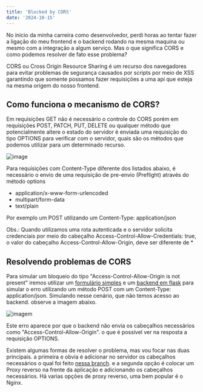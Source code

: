 ```yaml
---
title: 'Blocked by CORS'
date: '2024-10-15'
---
```

No inicio da minha carreira como desenvolvedor, perdi horas ao tentar fazer a ligação do meu frontend e o backend rodando na mesma maquina ou mesmo com a integração a algum serviço. Mas o que significa CORS e como podemos resolver de fato esse problema?

CORS ou Cross Origin Resource Sharing é um recurso dos navegadores para evitar problemas de segurança causados por scripts por meio de XSS garantindo que somente possamos fazer requisições a uma api que esteja na mesma origem do nosso frontend.

## Como funciona o mecanismo de CORS?
Em requisições GET não é necessário o controle do CORS porém em requisições POST, PATCH, PUT, DELETE ou qualquer método que potencialmente altere o estado do servidor é enviada uma requisição do tipo OPTIONS para verificar com o servidor, quais são os métodos que podemos utilizar para um determinado recurso.

![image](/images/cors-error.png)

Para requisições com Content-Type diferente dos listados abaixo, é necessário o envio de uma requisição de pre-envio (Preflight) através do método options

* application/x-www-form-urlencoded
* multipart/form-data
* text/plain

Por exemplo um POST utilizando um Content-Type: application/json

Obs.: Quando utilizamos uma rota autenticada e o servidor solicita credenciais por meio do cabeçalho Access-Control-Allow-Credentials: true, o valor do cabeçalho Access-Control-Allow-Origin, deve ser diferente de * 

## Resolvendo problemas de CORS 
Para simular um bloqueio do tipo "Access-Control-Allow-Origin is not present" iremos utilizar um [formulário simples](https://github.com/higor-tavares/cors-front) e um [backend em flask](https://github.com/higor-tavares/journal) para simular o erro utilizando um método POST com um Content-Type: application/json. Simulando nesse cenário, que não temos acesso ao backend. observe a imagem abaixo.

![imagem](/images/front.png)

Este erro aparece por que o backend não envia os cabeçalhos necessários como "Access-Control-Allow-Origin". o que é possível ver na resposta a requisição OPTIONS.

Existem algumas formas de resolver o problema, mas vou focar nas duas principais. a primeira e obvia é adicionar no servidor os cabeçalhos necessários o qual foi feito [nessa branch](https://github.com/higor-tavares/journal/tree/fix/cors-errors). e a segunda opção é colocar um Proxy reverso na frente da aplicação e adicionando os cabeçalhos necessários. Há varias opções de proxy reverso, uma bem popular é o Nginx.